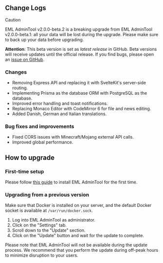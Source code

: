## Change Logs

> [!CAUTION]
> EML AdminTool v2.0.0-beta.2 is a breaking upgrade from EML AdminTool v2.0.0-beta.1: all your data will be lost during the upgrade. Please make sure to back up your data before upgrading.

**Attention**: This beta version is set as _latest release_ in GitHub. Beta versions will receive updates until the official release. If you find bugs, please open an [issue on GitHub](https://github.com/Electron-Minecraft-Launcher/EML-AdminTool-v2/issues).

### Changes

* Removing Express API and replacing it with SvelteKit's server-side routing.
* Implementing Prisma as the database ORM with PostgreSQL as the database.
* Improved error handling and toast notifications.
* Replacing Monaco Editor with CodeMirror 6 for file and news editing.
* Added Danish, German and Italian translations.

### Bug fixes and improvements

* Fixed CORS issues with Minecraft/Mojang external API calls.
* Improved global performance.

## How to upgrade

### First-time setup

Please follow [this guide](https://github.com/Electron-Minecraft-Launcher/EML-AdminTool-v2/?tab=readme-ov-file#installation) to install EML AdminTool for the first time.

### Upgrading from a previous version

Make sure that Docker is installed on your server, and the default Docker socket is available at `/var/run/docker.sock`.

1. Log into EML AdminTool as administrator.
2. Click on the "Settings" tab.
3. Scroll down to the "Update" section.
4. Click on the "Update" button and wait for the update to complete.

Please note that EML AdminTool will not be available during the update process. We recommend that you perform the update during off-peak hours to minimize disruption to your users.